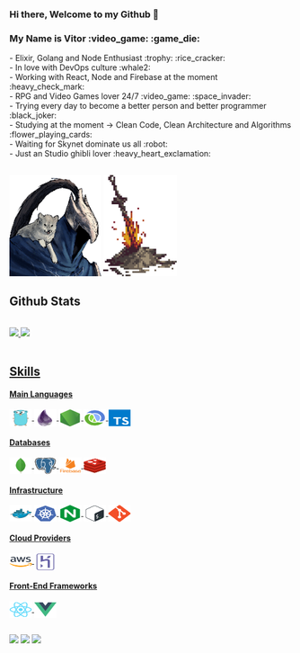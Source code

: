 ### Hi there, Welcome to my Github 👋
<h3> My Name is Vitor :video_game: :game_die:</h3>
<div>
    <div>
        <span>
           - Elixir, Golang and Node Enthusiast :trophy: :rice_cracker:
        </span>
        <br>
        <span>
            - In love with DevOps culture :whale2:
        </span>
        <br>
        <span>
            - Working with React, Node and Firebase at the moment :heavy_check_mark: 
        </span>
        <br>
        <span>
            - RPG and Video Games lover 24/7 :video_game: :space_invader:
        </span>
        <br>
        <span>
            - Trying every day to become a better person and better programmer :black_joker:
        </span>
        <br>
        <span>
            - Studying at the moment -> Clean Code, Clean Architecture and Algorithms :flower_playing_cards:
        </span>
        <br>
        <span>
            - Waiting for Skynet dominate us all :robot:
        </span>
        <br>
        <span>
            - Just an Studio ghibli lover :heavy_heart_exclamation:
        </span>
    </div>
    <h2></h2>
</div>
    <div>
        <img src="/images/Artorias.gif" height="180em" />
        <img src="/images/bonfire.gif" height="180em" />
    </div>

<h2>Github Stats</h2>
<br>
<a href="https://github.com/iconicsoda">
  <img height="180em" src="https://github-readme-stats-eight-theta.vercel.app/api?username=iconicsoda&show_icons=true&theme=dracula&include_all_commits=true&count_private=true"/>
  <img height="180em" src="https://github-readme-stats-eight-theta.vercel.app/api/top-langs/?username=iconicsoda&layout=compact&langs_count=8&theme=dracula"/>
<div>
<div style="display: inline_block"><br>

  <h2>Skills</h2>

  <h4>Main Languages</h4>
  <img align="center" alt="Vitor-Go" height="30" width="40" src="https://raw.githubusercontent.com/devicons/devicon/master/icons/go/go-original.svg">
  <img align="center" alt="Vitor-Elixir" height="30" width="40" src="https://raw.githubusercontent.com/devicons/devicon/master/icons/elixir/elixir-original.svg">
  <img align="center" alt="Vitor-Node" height="30" width="40" src="https://raw.githubusercontent.com/devicons/devicon/master/icons/nodejs/nodejs-original.svg">
  <img align="center" alt="Vitor-Clojure" height="30" width="40" src="https://raw.githubusercontent.com/devicons/devicon/master/icons/clojure/clojure-original.svg">
  <img align="center" alt="Vitor-Ts" height="30" width="40" src="https://raw.githubusercontent.com/devicons/devicon/master/icons/typescript/typescript-plain.svg">
  
  <h4>Databases</h4>
  <img align="center" alt="Vitor-MongoDB" height="30" width="40" src="https://raw.githubusercontent.com/devicons/devicon/master/icons/mongodb/mongodb-original.svg">
  <img align="center" alt="Vitor-PostgreSQL" height="30" width="40" src="https://raw.githubusercontent.com/devicons/devicon/master/icons/postgresql/postgresql-original.svg">
  <img align="center" alt="Vitor-Firebase" height="30" width="40" src="https://raw.githubusercontent.com/devicons/devicon/master/icons/firebase/firebase-plain-wordmark.svg">
  <img align="center" alt="Vitor-Redis" height="30" width="40" src="https://raw.githubusercontent.com/devicons/devicon/master/icons/redis/redis-original.svg">
  
  <h4>Infrastructure</h4>
  <img align="center" alt="Vitor-Docker" height="30" width="40" src="https://raw.githubusercontent.com/devicons/devicon/master/icons/docker/docker-original.svg">
  <img align="center" alt="Vitor-Kubernetes" height="30" width="40" src="https://raw.githubusercontent.com/devicons/devicon/master/icons/kubernetes/kubernetes-plain.svg">
  <img align="center" alt="Vitor-Nginx" height="30" width="40" src="https://raw.githubusercontent.com/devicons/devicon/master/icons/nginx/nginx-original.svg">
  <img align="center" alt="Vitor-Scripting" height="30" width="40" src="https://raw.githubusercontent.com/devicons/devicon/master/icons/bash/bash-original.svg">
  <!-- <img align="center" alt="Vitor-Jenkins" height="30" width="40" src="https://raw.githubusercontent.com/devicons/devicon/master/icons/jenkins/jenkins-original.svg"> -->
  <img align="center" alt="Vitor-Git" height="30" width="40" src="https://raw.githubusercontent.com/devicons/devicon/master/icons/git/git-original.svg">
  
  <h4>Cloud Providers</h4>
  <img align="center" alt="Vitor-AWS" height="30" width="40" src="https://raw.githubusercontent.com/devicons/devicon/master/icons/amazonwebservices/amazonwebservices-original-wordmark.svg">
  <img align="center" alt="Vitor-Heroku" height="30" width="40" src="https://raw.githubusercontent.com/devicons/devicon/master/icons/heroku/heroku-original.svg">
  
  <h4>Front-End Frameworks</h4>
  <img align="center" alt="Vitor-React" height="30" width="40" src="https://raw.githubusercontent.com/devicons/devicon/master/icons/react/react-original.svg">
  <img align="center" alt="Vitor-Vue" height="30" width="40" src="https://github.com/devicons/devicon/blob/master/icons/vuejs/vuejs-original.svg">
</div>
  
  ##
  
  <div>
  <a href = "mailto: vitorandresaviandev@gmail.com"><img src="https://img.shields.io/badge/-Gmail-%23EA4335?style=for-the-badge&logo=gmail&logoColor=white" target="_blank"></a>
  <a href="https://www.linkedin.com/in/vitorsavian/" target="_blank"><img src="https://img.shields.io/badge/-LinkedIn-%230077B5?style=for-the-badge&logo=linkedin&logoColor=white" target="_blank"></a>
  <a href="https://www.instagram.com/sorvitao/" target="_blank"><img src="https://img.shields.io/badge/-Instagram-%23E4405F?style=for-the-badge&logo=instagram&logoColor=white" target="_blank"></a>
</div>
